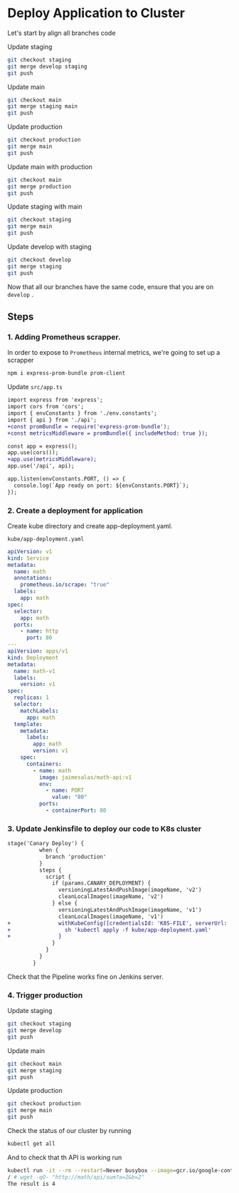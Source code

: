# Deploy Application to Cluster

Let's start by align all branches code

Update staging

```bash
git checkout staging
git merge develop staging
git push
```

Update main

```bash
git checkout main
git merge staging main
git push
```

Update production

```bash
git checkout production
git merge main
git push
```

Update main with production

```bash
git checkout main
git merge production
git push
``` 

Update staging with main

```bash
git checkout staging
git merge main
git push
```

Update develop with staging

```bash
git checkout develop 
git merge staging
git push
```

Now that all our branches have the same code, ensure that you are on `develop` .

## Steps

### 1. Adding Prometheus scrapper.

In order to expose to `Prometheus` internal metrics, we're going to set up a scrapper

```bash
npm i express-prom-bundle prom-client
```

Update `src/app.ts`


```diff
import express from 'express';
import cors from 'cors';
import { envConstants } from './env.constants';
import { api } from './api';
+const promBundle = require('express-prom-bundle');
+const metricsMiddleware = promBundle({ includeMethod: true });

const app = express();
app.use(cors());
+app.use(metricsMiddleware);
app.use('/api', api);

app.listen(envConstants.PORT, () => {
  console.log(`App ready on port: ${envConstants.PORT}`);
});

```

### 2. Create a deployment for application

Create kube directory and create app-deployment.yaml.

`kube/app-deployment.yaml`

```yaml
apiVersion: v1
kind: Service
metadata:
  name: math
  annotations:
    prometheus.io/scrape: "true"
  labels:
    app: math
spec:
  selector:
    app: math
  ports:
    - name: http
      port: 80
---
apiVersion: apps/v1
kind: Deployment
metadata:
  name: math-v1
  labels:
    version: v1
spec:
  replicas: 1
  selector:
    matchLabels:
      app: math
  template:
    metadata:
      labels:
        app: math
        version: v1
    spec:
      containers:
        - name: math
          image: jaimesalas/math-api:v1
          env:
            - name: PORT
              value: "80"
          ports:
            - containerPort: 80

```

### 3. Update Jenkinsfile to deploy our code to K8s cluster


```diff
stage('Canary Deploy') {
          when {
            branch 'production'
          }
          steps {
            script {
              if (params.CANARY_DEPLOYMENT) {
                versioningLatestAndPushImage(imageName, 'v2')
                cleanLocalImages(imageName, 'v2')
              } else {
                versioningLatestAndPushImage(imageName, 'v1')
                cleanLocalImages(imageName, 'v1')
+               withKubeConfig([credentialsId: 'K8S-FILE', serverUrl: 'https://<eks cluster URL>']) {
+                 sh 'kubectl apply -f kube/app-deployment.yaml'
+               }
              }
            }
          }
        }
```

Check that the Pipeline works fine on Jenkins server.

### 4. Trigger production

Update staging

```bash
git checkout staging
git merge develop
git push
```

Update main

```bash
git checkout main
git merge staging
git push
```

Update production

```bash
git checkout production
git merge main
git push
```

Check the status of our cluster by running

```bash
kubectl get all
```

And to check that th API is working run 

```bash
kubectl run -it --rm --restart=Never busybox --image=gcr.io/google-containers/busybox sh
/ # wget -qO- "http://math/api/sum?a=2&b=2"
The result is 4
```